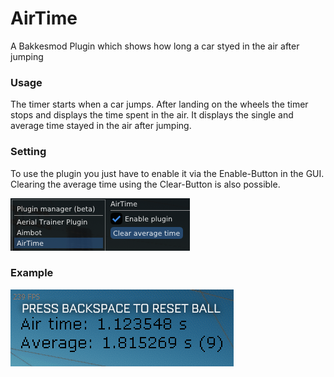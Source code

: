 # AirTime
A Bakkesmod Plugin which shows how long a car styed in the air after jumping

### Usage
The timer starts when a car jumps. After landing on the wheels the timer stops and displays the time spent in the air. It displays the single and average time stayed in the air after jumping.

### Setting
To use the plugin you just have to enable it via the Enable-Button in the GUI. Clearing the average time using the Clear-Button is also possible.

![Menu image](https://github.com/Oliver2Goetz/AirTime/blob/ce833b05d035b266de6ac487d1dd474eaf325413/.github/images/menu.png)

### Example
![Example image](https://github.com/Oliver2Goetz/AirTime/blob/a56c222cb99af201f14bf0a7914b504bfd863c0d/.github/images/text.png)
